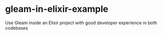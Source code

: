 # gleam-in-elixir-example
Use Gleam inside an Elixir project with good developer experience in both codebases
